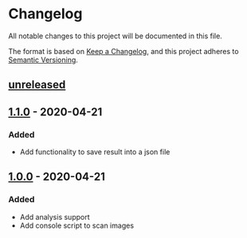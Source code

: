 # Changelog

All notable changes to this project will be documented in this file.

The format is based on [Keep a Changelog](https://keepachangelog.com/en/1.0.0/),
and this project adheres to [Semantic Versioning](https://semver.org/spec/v2.0.0.html).

## [unreleased]

## [1.1.0] - 2020-04-21

### Added

- Add functionality to save result into a json file

## [1.0.0] - 2020-04-21

### Added

- Add analysis support
- Add console script to scan images

[unreleased]: https://github.com/william-Hill-Online/CCVS-API-Client/compare/v1.1.0...HEAD
[1.1.0]: https://github.com/william-Hill-Online/CCVS-API-Client/compare/v1.0.0...v1.1.0
[1.0.0]: https://github.com/william-Hill-Online/CCVS-API-Client/releases/tag/v1.0.0
